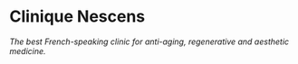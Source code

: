 # Clinique Nescens

*The best French-speaking clinic for anti-aging, regenerative and aesthetic medicine.*
